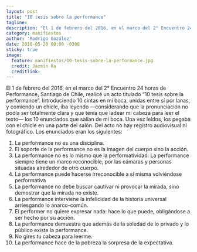 ```yaml
---
layout: post
title: "10 tesis sobre la performance"
tagline:
description: "El 1 de febrero del 2016, en el marco del 2° Encuentro 24 horas de Performance, Santiago de Chile, realicé un acto titulado “10 tesis sobre la performance”. Introduciendo 10 cintas en mi boca, unidas entre sí por lanas, y comiendo un chicle, iba leyendo —considerando que la pronunciación no podía ser totalmente clara y que tenía que ladear mi cabeza para leer el texto— los 8 enunciados que salían de mi boca. Una vez leídos, los pegaba con el chicle en una parte del salón. Del acto no hay registro audiovisual ni fotográfico."
category: manifiestos
author: 'Rodrigo Gozález'
date: 2018-05-20 00:00 -0300
sticky: true
image:
  feature: manifiestos/10-tesis-sobre-la-performance.jpg
  credit: Jazmín Ra
  creditlink:
---
```


El 1 de febrero del 2016, en el marco del 2° Encuentro 24 horas de Performance, Santiago de Chile, realicé un acto titulado “10 tesis sobre la performance”. Introduciendo 10 cintas en mi boca, unidas entre sí por lanas, y comiendo un chicle, iba leyendo —considerando que la pronunciación no podía ser totalmente clara y que tenía que ladear mi cabeza para leer el texto— los 10 enunciados que salían de mi boca. Una vez leídos, los pegaba con el chicle en una parte del salón. Del acto no hay registro audiovisual ni fotográfico. Los enunciados eran los siguientes:


1. La performance no es una disciplina.
2. El soporte de la performance no es la imagen del cuerpo sino la acción.
3. La performance no es lo mismo que la performatividad: La performance siempre tiene un marco reconocible, por las cámaras y personas situadas alrededor de otro cuerpo.
4. La performance puede hacerse irreconocible a sí misma volviéndose performativa
5. La performance no debe buscar cautivar ni provocar la mirada, sino demostrar que la mirada no existe.
6. La performance interviene la infelicidad de la historia universal arriesgando lo anarco-común.
7. El performer no quiere expresar nada: hace lo que puede, obligándose a ser hecho por su acción.
8. La performance demuestra que además de la soledad de lo privado y lo público existe la performance.
9. No gires tu cabeza para leerme.
10. La performance hace de la pobreza la sorpresa de la expectativa.

